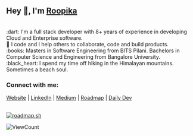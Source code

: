 <meta name="google-site-verification" content="gza4CwIjYdVqZd1nd2qc_xJQrxcQ4SVABpPv5ReU4zE" />

## Hey 👋, I'm [Roopika](https://roopikasrinivas.github.io/)
<br>
:dart:  I'm a full stack developer with 8+ years of experience in developing Cloud and Enterprise software.
<br>
👀  I code and I help others to collaborate, code and build products.
<br>
:books:  Masters in Software Engineering from BITS Pilani. Bachelors in Computer Science and Engineering from Bangalore University.
<br>
:black_heart:  I spend my time off hiking in the Himalayan mountains. Sometimes a beach soul.
<br>

<!-- ![Roopika's Github Stats](https://github-readme-stats.vercel.app/api?username=roopikasrinivas)-->
### Connect with me:

[Website](https://roopikasrinivas.github.io/) | [LinkedIn](https://www.linkedin.com/in/roopikasrinivas/) | [Medium](https://medium.com/@roopikasrinivas) | [Roadmap](https://roadmap.sh/u/roopikas) | [Daily Dev](https://app.daily.dev/roopikasrinivas)
              
<br>
<div justifyContent="space-between">
<a href="https://roadmap.sh"><img src="https://roadmap.sh/card/wide/668b5bd5501413692bdbc168?variant=light&roadmaps=backend%2Cfull-stack" alt="roadmap.sh"/></a>
<br>
 
![ViewCount](https://views.whatilearened.today/views/github/roopikasrinivas/roopikasrinivas.svg)
 
</div>
